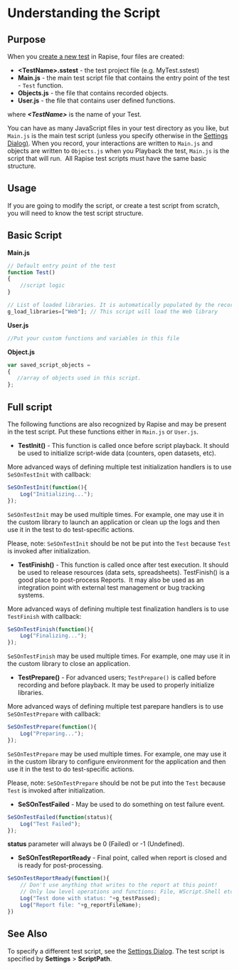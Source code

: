 # Understanding the Script

## Purpose

When you [create a new test](create_a_new_test.md) in Rapise, four files are created:

- **&lt;TestName&gt;.sstest** - the test project file (e.g. MyTest.sstest)
- **Main.js** - the main test script file that contains the entry point of the test - `Test` function.
- **Objects.js** - the file that contains recorded objects.
- **User.js** - the file that contains user defined functions.

where ***&lt;TestName&gt;*** is the name of your Test.

You can have as many JavaScript files in your test directory as you like, but `Main.js` is the main test script (unless you specify otherwise in the [Settings Dialog)](settings_dialog.md). When you record, your interactions are written to `Main.js` and objects are written to `Objects.js` when you Playback the test, `Main.js` is the script that will run.  All Rapise test scripts must have the same basic structure.

## Usage

If you are going to modify the script, or create a test script from scratch, you will need to know the test script structure.

## Basic Script

**Main.js**

```javascript
// Default entry point of the test
function Test()
{
    //script logic
}

// List of loaded libraries. It is automatically populated by the recorder.
g_load_libraries=["Web"]; // This script will load the Web library
```

**User.js**

```javascript
//Put your custom functions and variables in this file

```

**Object.js**

```javascript
var saved_script_objects = 
{
   //array of objects used in this script.
};
```

## Full script

The following functions are also recognized by Rapise and may be present in the test script. Put these functions either in `Main.js` or `User.js`.

- **TestInit()** - This function is called once before script playback. It should be used to initialize script-wide data (counters, open datasets, etc).

More advanced ways of defining multiple test initialization handlers is to use `SeSOnTestInit` with callback:

```javascript
SeSOnTestInit(function(){
	Log("Initializing...");
});
```

`SeSOnTestInit` may be used multiple times. For example, one may use it in the custom library to launch an application or clean up the logs and then use it in the test to do test-specific actions. 

Please, note: `SeSOnTestInit` should be not be put into the `Test` because `Test` is invoked after initialization.


- **TestFinish()** - This function is called once after test execution. It should be used to release resources (data sets, spreadsheets). TestFinish() is a good place to post-process Reports.  It may also be used as an integration point with external test management or bug tracking systems.

More advanced ways of defining multiple test finalization handlers is to use `TestFinish` with callback:

```javascript
SeSOnTestFinish(function(){
	Log("Finalizing...");
});
```

`SeSOnTestFinish` may be used multiple times. For example, one may use it in the custom library to close an application. 

- **TestPrepare()** - For advanced users; `TestPrepare()` is called before recording and before playback. It may be used to properly initialize libraries.

More advanced ways of defining multiple test parepare handlers is to use `SeSOnTestPrepare` with callback:

```javascript
SeSOnTestPrepare(function(){
	Log("Preparing...");
});
```

`SeSOnTestPrepare` may be used multiple times. For example, one may use it in the custom library to configure environment for the application and then use it in the test to do test-specific actions. 

Please, note: `SeSOnTestPrepare` should be not be put into the `Test` because `Test` is invoked after initialization.


- **SeSOnTestFailed** - May be used to do something on test failure event.

```javascript
SeSOnTestFailed(function(status){
	Log("Test Failed");
});
```

**status** parameter will always be 0 (Failed) or -1 (Undefined).

- **SeSOnTestReportReady** - Final point, called when report is closed and is ready for post-processing.

```javascript
SeSOnTestReportReady(function(){
	// Don't use anything that writes to the report at this point!
	// Only low level operations and functions: File, WScript.Shell etc.
	Log("Test done with status: "+g_testPassed);
	Log("Report file: "+g_reportFileName);
})
```


## See Also

To specify a different test script, see the [Settings Dialog](settings_dialog.md). The test script is specified by **Settings** > **ScriptPath**.
